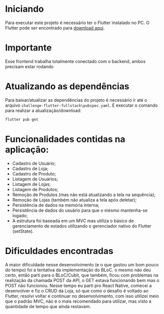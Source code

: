 # Iniciando

Para executar este projeto é necessário ter o Flutter instalado no PC. O Flutter pode ser encontrado para [download aqui](https://flutter.dev/docs/development/tools/sdk/releases).

# Importante

Esse frontend trabalha totalmente conectado com o backend, ambos precisam estar rodando

# Atualizando as dependências

Para baixar/atualizar as dependências do projeto é necessário ir até o arquivo ````challenge-flutter-fullstack\pubspec.yaml````. E executar o comando para realizar a atualização/download:
```sh
flutter pub get
```

# Funcionalidades contidas na aplicação:
- Cadastro de Usuário;
- Cadastro de Loja;
- Cadastro de Produto;
- Listagem de Usuários;
- Listagem de Lojas;
- Listagem de Produtos;
- Remoção de Produtos (mas não está atualizando a tela na sequência);
- Remoção de Lojas (também não atualiza a tela após deletar);
- Persistência de dados na memória interna;
- Persistência de dados do usuário para que o mesmo mantenha-se logado;
- A estrutura foi baseada em um MVC mas utiliza o básico de gerenciamento de estados utilizando o gerenciador nativo do Flutter (setState).

# Dificuldades encontradas

A maior dificuldade nesse desenvolvimento (e o que gastou um bom pouco do tempo) foi a tentativa da implementação do BLoC. o mesmo não deu certo, então parti para o BLoC/Cubit, que também, ficou com problemas na realização da chamada POST da API, o GET estava funcionando bem mas o POST não funcionou. Nesse tempo eu parti pro React Native, comecei a desenvolver e fiz o CRUD da Loja, só que como o desafio é voltado ao Flutter, resolvi voltar e continuar no desenvolvimento, com isso utilizei meio que o padrão MVC, não é o mais recomendado para utilizar, mas visto a quantidade de tempo que ainda restavam.